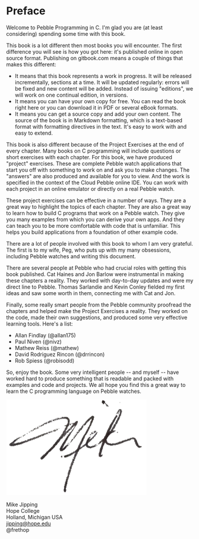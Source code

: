 Preface
=======
Welcome to Pebble Programming in C.  I'm glad you are (at least considering) spending some time with this book.

This book is a lot different then most books you will encounter.  The first difference you will see is how you got here: it's published online in open source format.  Publishing on gitbook.com means a couple of things that makes this different:
* It means that this book represents a work in progress.  It will be released incrementally, sections at a time.  It will be updated regularly: errors will be fixed and new content will be added.  Instead of issuing "editions", we will work on one continual edition, in versions.
* It means you can have your own copy for free.  You can read the book right here or you can download it in PDF or several eBook formats.
* It means you can get a source copy and add your own content.  The source of the book is in Markdown formatting, which is a text-based format with formatting directives in the text.  It's easy to work with and easy to extend.

This book is also different because of the Project Exercises at the end of every chapter.  Many books on C programming will include questions or short exercises with each chapter.  For this book, we have produced "project" exercises.  These are complete Pebble watch applications that start you off with something to work on and ask you to make changes.  The "answers" are also produced and available for you to view.  And the work is specified in the context of the Cloud Pebble online IDE.  You can work with each project in an online emulator or directly on a real Pebble watch.

These project exercises can be effective in a number of ways.  They are a great way to highlight the topics of each chapter.  They are also a great way to learn how to build C programs that work on a Pebble watch.  They give you many examples from which you can derive your own apps.  And they can teach you to be more comfortable with code that is unfamiliar.  This helps you build applications from a foundation of other example code.

There are a lot of people involved with this book to whom I am very grateful. The first is to my wife, Peg, who puts up with my many obsessions, including Pebble watches and writing this document.

There are several people at Pebble who had crucial roles with getting this book published.  Cat Haines and Jon Barlow were instrumental in making these chapters a reality.  They worked with day-to-day  updates and were my direct line to Pebble.  Thomas Sarlandie and Kevin Conley fielded my first ideas and saw some worth in them, connecting me with Cat and Jon.  

Finally, some really smart people from the Pebble community proofread the chapters and helped make the Project Exercises a reality.  They worked on the code, made their own suggestions, and produced some very effective learning tools.  Here's a list:
* Allan Findlay (@allan175)
* Paul Niven (@nivz)
* Mathew Reiss (@mathew)
* David Rodriguez Rincon (@drrincon)
* Rob Spiess (@robisodd)

So, enjoy the book.  Some very intelligent people -- and myself -- have worked hard to produce something that is readable and packed with examples and code and projects.  We all hope you find this a great way to learn the C programming language on Pebble watches.

<img src='mike.png' width="75%" height="75%">

Mike Jipping<br/>
Hope College<br/>
Holland, Michigan USA<br/>
jipping@hope.edu<br/>
@frethop